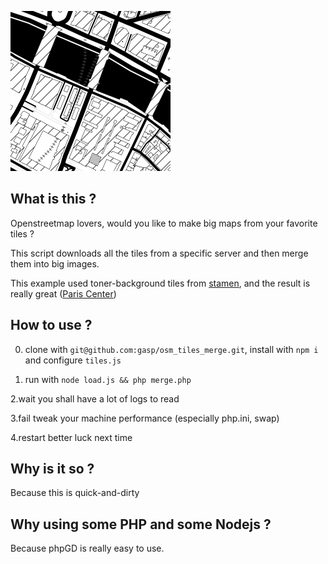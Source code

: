 ![A nice tile from Paris](https://raw.githubusercontent.com/gasp/osm_tiles_merge/master/22546.png)

What is this ?
--------------

Openstreetmap lovers, would you like to make big maps from your favorite tiles ?

This script downloads all the tiles from a specific server and then merge them
into big images.

This example used toner-background tiles from [stamen](http://stamen.com), and the result is really great ([Paris Center](https://raw.githubusercontent.com/gasp/osm_tiles_merge/master/paris_center.png))

How to use ?
------------

0. clone with `git@github.com:gasp/osm_tiles_merge.git`, install with `npm i` and configure `tiles.js`

1. run with 
`node load.js && php merge.php`

2.wait
you shall have a lot of logs to read

3.fail
tweak your machine performance (especially php.ini, swap)

4.restart
better luck next time


Why is it so ? 
--------------

Because this is quick-and-dirty

Why using some PHP and some Nodejs ?
------------------------------------

Because phpGD is really easy to use.